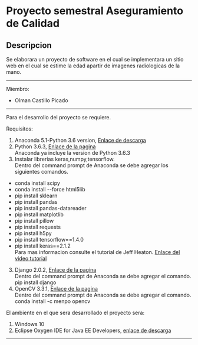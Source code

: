 Proyecto semestral Aseguramiento de Calidad
=======

## Descripcion
 
Se elaborara un proyecto de software en el cual se implementara un sitio web en el cual se estime la edad apartir de imagenes radiologicas de la mano.

---

Miembro:

  * Olman Castillo Picado
  
---

Para el desarrollo del proyecto se requiere.

Requisitos:

  1. Anaconda 5.1-Python 3.6 version, [Enlace de descarga](https://www.anaconda.com/download/#windows)
  2. Python 3.6.3, [Enlace de la pagina](https://www.python.org/)<br>
  Anaconda ya incluye la version de Python 3.6.3
  3. Instalar librerias keras,numpy,tensorflow.<br>
  Dentro del command prompt de Anaconda se debe agregar los siguientes comandos.
  * conda install scipy
  * conda install --force html5lib
  * pip install sklearn
  * pip install pandas
  * pip install pandas-datareader
  * pip install matplotlib
  * pip install pillow
  * pip install requests
  * pip install h5py
  * pip install tensorflow==1.4.0
  * pip install keras==2.1.2 <br>
  Para mas informacion consulte el tutorial de Jeff Heaton. [Enlace del video tutorial](https://www.youtube.com/watch?v=z0qhKP2liHs)
  3. Django 2.0.2, [Enlace de la pagina](https://www.djangoproject.com/)<br>
  Dentro del command prompt de Anaconda se debe agregar el comando.
  pip install django
  4. OpenCV 3.3.1, [Enlace de la pagina](https://opencv.org/)<br>
  Dentro del command prompt de Anaconda se debe agregar el comando.
  conda install -c menpo opencv

  
El ambiente en el que sera desarrollado el proyecto sera:

  1. Windows 10
  2. Eclipse Oxygen IDE for Java EE Developers, [enlace de descarga](http://www.eclipse.org/downloads/packages/release/Oxygen/2)

---



